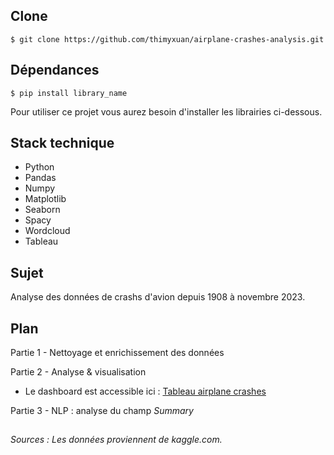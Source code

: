 ## Clone

```$ git clone https://github.com/thimyxuan/airplane-crashes-analysis.git```

## Dépendances

```$ pip install library_name```

Pour utiliser ce projet vous aurez besoin d'installer les librairies ci-dessous.

## Stack technique 

- Python
- Pandas
- Numpy
- Matplotlib
- Seaborn
- Spacy
- Wordcloud
- Tableau

## Sujet

Analyse des données de crashs d'avion depuis 1908 à novembre 2023. 

## Plan

Partie 1 - Nettoyage et enrichissement des données

Partie 2 - Analyse & visualisation
- Le dashboard est accessible ici : [Tableau airplane crashes](https://public.tableau.com/app/profile/thi.my.xu.n.nguyen/viz/dashboard_airplane_crashes/Tableau)

Partie 3 - NLP : analyse du champ *Summary*

##
*Sources : Les données proviennent de kaggle.com.*